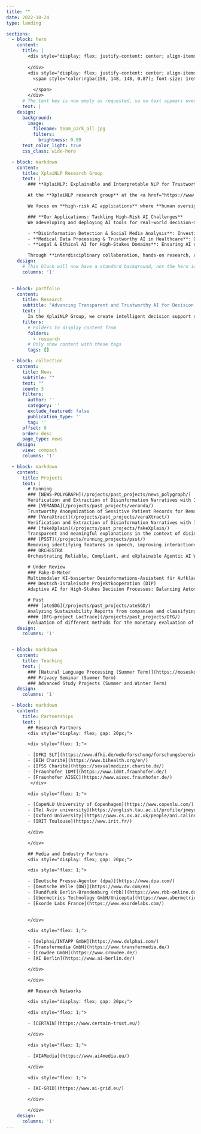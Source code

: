 ```yaml
---
title: ""
date: 2022-10-24
type: landing

sections:
  - block: hero
    content:
      title: |
        <div style="display: flex; justify-content: center; align-items: center; text-align: center; height: 10vh; color: white;">
          
        </div>
        <div style="display: flex; justify-content: center; align-items: center; text-align: center; height: 80vh;">
          <span style="color:rgba(150, 148, 148, 0.87); font-size: 1rem;">
    
          </span>
        </div>
      # The text key is now empty as requested, so no text appears over the image.
      text: |
    design:
      background:
        image:
          filename: team_park_all.jpg
          filters:
            brightness: 0.99
      text_color_light: true
      css_class: wide-hero

  - block: markdown
    content:
      title: XplaiNLP Research Group
      text: |
        ### **XplaiNLP: Explainable and Interpretable NLP for Trustworthy and Meaningful Decision Support in High-Stake Domains**

        At the **XplaiNLP research group** at the <a href="https://www.tu.berlin/en/qu" target="_blank">Quality and Usability Lab TU Berlin</a>, we are researching on the future of **Intelligent Decision Support Systems (IDSS)** by developing AI that is **explainable, trustworthy, and human-centered**. Our research spans the entire **IDSS pipeline**, integrating advances in **NLP/(M)LLMs, XAI/Interpretability, HCI, and legal analysis** to ensure AI-driven decision-making aligns with ethical and societal values.

        We focus on **high-risk AI applications** where **human oversight is critical**, including **disinformation detection, social media analysis, medical data processing, and legal AI systems**. 

        ### **Our Applications: Tackling High-Risk AI Challenges**
        We adeveloping and deploying AI tools for real-world decision-making scenarios, including:

        - **Disinformation Detection & Social Media Analysis**: Investigating **mis- disinformation, hate speech, propaganda and FIMI** using advanced **NLP, XAI and Interpretability** methods. 
        - **Medical Data Processing & Trustworthy AI in Healthcare**: Developing AI tools that **simplify access to medical information**, improve **faithfulness and factual consistency** in medical text generation, and support clinicians in **interpreting AI-generated recommendations**.
        - **Legal & Ethical AI for High-Stakes Domains**: Ensuring AI decision support complies with **regulatory standards**, enhances **explainability in legal contexts**, and aligns with **ethical AI principles**.

        Through **interdisciplinary collaboration, hands-on research, and mentorship**, **XplaiNLP** is at the forefront of shaping AI that is not only powerful but also **transparent, fair, and accountable**. Our goal is to **set new standards for AI-driven decision support**, ensuring that these technologies serve society **responsibly and effectively**.
    design:
      # This block will now have a standard background, not the hero image.
      columns: '1'
    

  - block: portfolio
    content:
      title: Research
      subtitle: "Advancing Transparent and Trustworthy AI for Decision Support in High-Stakes Domains"
      text: |
        In the XplaiNLP Group, we create intelligent decision support systems (IDSS), by researching the whole cycle from developing and implementing large language models, and designing user interfaces with human-meaningful representations of model outputs and metadata, by implementing eXplanations and transparency features from NLP-based predictions.
      filters:
        # Folders to display content from
        folders:
          - research
        # Only show content with these tags
        tags: []

  - block: collection
    content:
      title: News
      subtitle: ""
      text: ""
      count: 3
      filters:
        author: ''
        category: ''
        exclude_featured: false
        publication_type: ''
        tag: ''
      offset: 0
      order: desc
      page_type: news
    design:
      view: compact
      columns: '1'

  - block: markdown
    content:
      title: Projects
      text: |
        # Running
        ### [NEWS-POLYGRAPH](/projects/past_projects/news_polygraph/)
        Verification and Extraction of Disinformation Narratives with Individualized Explanations
        ### [VERANDA](/projects/past_projects/veranda/)
        Trustworthy Anonymization of Sensitive Patient Records for Remote Consultation (VERANDA)
        ### [VeraXtract](/projects/past_projects/veraXtract/)
        Verification and Extraction of Disinformation Narratives with Individualized Explanations
        ### [fakeXplain](/projects/past_projects/fakeXplain/)
        Transparent and meaningful explanations in the context of disinformation detection
        ### [PSST](/projects/running_projects/psst/)
        Removing identifying features in speech, improving interactions between devices and cloud services, and creating new ways to assess privacy threats
        ### ORCHESTRA
        Orchestrating Reliable, Compliant, and eXplainable Agentic AI Workflows

        # Under Review
        ### Fake-O-Meter
        Multimodaler KI-basierter Desinformations-Assistent für Aufklärung und Resilienz im Umgang mit medialen Desinformationen
        ### Deutsch-Israleische Projektkooperation (DIP)
        Adaptive AI for High-Stakes Decision Processes: Balancing Automation and Human Control

        # Past
        #### [ateSDG](/projects/past_projects/ateSGD/)
        Analyzing Sustainability Reports from companies and classifying them according to their contribution to one or multiple SDGs
        #### [DFG-project LocTrace](/projects/past_projects/DFG/)
        Evaluation of different methods for the monetary evaluation of privacy
    design:
      columns: '1'


  - block: markdown
    content:
      title: Teaching
      text: |
        ### [Natural Language Processing (Summer Term)](https://moseskonto.tu-berlin.de/moses/modultransfersystem/bolognamodule/beschreibung/anzeigen.html?nummer=41047&version=1&sprache=2)
        ### Privacy Seminar (Summer Term)
        ### Advanced Study Projects (Summer and Winter Term)
    design:
      columns: '1'

  - block: markdown
    content:
      title: Partnerships
      text: |
        ## Research Partners
        <div style="display: flex; gap: 20px;">

        <div style="flex: 1;">

        - [DFKI SLT](https://www.dfki.de/web/forschung/forschungsbereiche/speech-and-language-technology)
        - [BIH Charité](https://www.bihealth.org/en/)
        - [IfSS Charité](https://sexualmedizin.charite.de/)
        - [Fraunhofer IDMT](https://www.idmt.fraunhofer.de/)
        - [Fraunhofer AISEC](https://www.aisec.fraunhofer.de/)
         </div>

        <div style="flex: 1;">

        - [CopeNLU University of Copenhagen](https://www.copenlu.com/)
        - [Tel Aviv university](https://english.tau.ac.il/profile/jmeyer)
        - [Oxford University](https://www.cs.ox.ac.uk/people/ani.calinescu/)
        - [IRIT Toulouse](https://www.irit.fr/)

        </div>

        </div>

        ## Media and Industry Partners
        <div style="display: flex; gap: 20px;">

        <div style="flex: 1;">

        - [Deutsche Presse-Agentur (dpa)](https://www.dpa.com/)
        - [Deutsche Welle (DW)](https://www.dw.com/en)
        - [Rundfunk Berlin-Brandenburg (rbb)](https://www.rbb-online.de/)
        - [Ubermetrics Technology GmbH/Unicepta](https://www.ubermetrics.de/)
        - [Exorde Labs France](https://www.exordelabs.com/)
    

        </div>

        <div style="flex: 1;">

        - [delphai/INTAPP GmbH](https://www.delphai.com/)
        - [Transfermedia GmbH](https://www.transfermedia.de/)
        - [Crowdee GmbH](https://www.crowdee.de/)
        - [AI Berlin](https://www.ai-berlin.de/)

        </div>

        </div>

        ## Research Networks

        <div style="display: flex; gap: 20px;">

        <div style="flex: 1;">

        - [CERTAIN](https://www.certain-trust.eu/)

        </div>

        <div style="flex: 1;">

        - [AI4Media](https://www.ai4media.eu/)

        </div>

        <div style="flex: 1;">

        - [AI-GRID](https://www.ai-grid.eu/)

        </div>

        </div>
    design:
      columns: '1'
---
```

